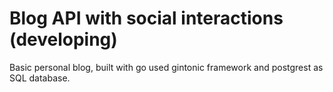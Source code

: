 # Blog API with social interactions (developing)

Basic personal blog, built with go used gintonic framework and postgrest as SQL database.

